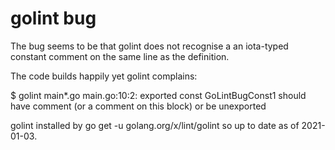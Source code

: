 # golint bug

The bug seems to be that golint does not recognise a an iota-typed
constant comment on the same line as the definition.

The code builds happily yet golint complains:

$ golint main*.go
main.go:10:2: exported const GoLintBugConst1 should have comment (or a comment on this block) or be unexported

golint installed by go get -u golang.org/x/lint/golint so up to date as of 2021-01-03.

